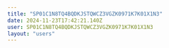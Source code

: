 ```yaml
---
title: "SP01C1N8TQ4BQDKJSTQWCZ3VGZK0971K7K01X1N3"
date: 2024-11-23T17:42:21.140Z
user: SP01C1N8TQ4BQDKJSTQWCZ3VGZK0971K7K01X1N3
layout: "users"
---
```

    